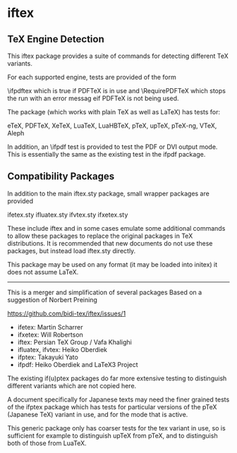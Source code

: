 # iftex

## TeX Engine Detection

This iftex package provides a suite of commands for detecting
different TeX variants.

For each supported engine, tests are provided of the form

 \ifpdftex which is true if PDFTeX is in use and \RequirePDFTeX
 which stops the run with an error messag eif PDFTeX is not being used.

The package (which works with plain TeX as well as LaTeX) has tests
for:

eTeX, PDFTeX, XeTeX, LuaTeX, LuaHBTeX, pTeX, upTeX, pTeX-ng, VTeX, Aleph


In addition, an \ifpdf test is provided to test the PDF or DVI output
mode. This is essentially the same as the existing test in the ifpdf
package.

## Compatibility Packages

In addition to the main iftex.sty package, small wrapper packages are
provided

ifetex.sty  ifluatex.sty  ifvtex.sty  ifxetex.sty

These include iftex and in some cases emulate some additional
commands to allow these packages to replace the original packages in TeX
distributions. It is recommended that new documents do not use these
packages, but instead load iftex.sty directly.

This package may be used on any format (it may be loaded into initex)
it does not assume LaTeX.


----

This is a merger and simplification of several packages
Based on a suggestion of Norbert Preining

https://github.com/bidi-tex/iftex/issues/1


 * ifetex: Martin Scharrer
 * ifxetex: Will Robertson
 * iftex:  Persian TeX Group / Vafa Khalighi
 * ifluatex, ifvtex: Heiko Oberdiek
 * ifptex: Takayuki Yato
 * ifpdf: Heiko Oberdiek and LaTeX3 Project


The existing  if(u)ptex packages do far more extensive testing to
distinguish different variants which are not copied here.

A document specifically for Japanese texts may need the finer grained
tests of the ifptex package which has tests for particular versions
of the pTeX (Japanese TeX) variant in use, and for the mode that is
active.

This generic package only has coarser tests for the tex variant in
use, so is sufficient for example to distinguish upTeX from pTeX, and
to distinguish both of those from LuaTeX.

